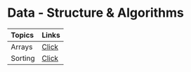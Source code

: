 # Data - Structure & Algorithms
| Topics    | Links |
| :---      | :-----|
|Arrays     |[Click](https://github.com/Jaykant-yadav/Data-Structure-Algorithm/tree/main/DSA/Arrays)|
|Sorting    |[Click](https://github.com/Jaykant-yadav/Data-Structure-Algorithm/tree/main/DSA/Sorting)|
